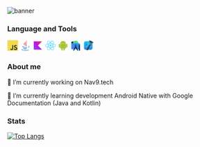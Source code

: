 ![banner](https://github.com/igorcasconi/igorcasconi/assets/37385365/fa563e32-6360-4017-80c8-c7d02a6887b3)

### Language and Tools
<p float='left'>
  <img src="https://raw.githubusercontent.com/devicons/devicon/master/icons/javascript/javascript-original.svg?sanitize=true" width="25" height="25">
  <img src="https://raw.githubusercontent.com/devicons/devicon/master/icons/java/java-original.svg?sanitize=true" width="25" height="25">
  <img src="https://raw.githubusercontent.com/devicons/devicon/master/icons/kotlin/kotlin-original.svg?sanitize=true" width="25" height="25">
  <img src="https://raw.githubusercontent.com/devicons/devicon/master/icons/react/react-original.svg?sanitize=true" width="25" height="25">
  <img src="https://raw.githubusercontent.com/devicons/devicon/master/icons/android/android-plain.svg?sanitize=true" width="25" height="25">
  <img src="https://raw.githubusercontent.com/devicons/devicon/master/icons/androidstudio/androidstudio-original.svg?sanitize=true" width="25" height="25">
  <img src="https://raw.githubusercontent.com/devicons/devicon/master/icons/xcode/xcode-original.svg?sanitize=true" width="25" height="25">  
</p>

### About me
<p>🔭 I’m currently working on Nav9.tech </p>
<p>🌱 I’m currently learning development Android Native with Google Documentation (Java and Kotlin)</p>

### Stats
[![Top Langs](https://github-readme-stats.vercel.app/api/top-langs/?username=igorcasconi&layout=compact&theme=dracula)](https://github.com/anuraghazra/github-readme-stats)
<!--
**igorcasconi/igorcasconi** is a ✨ _special_ ✨ repository because its `README.md` (this file) appears on your GitHub profile.

Here are some ideas to get you started:

- 🔭 I’m currently working on ...
- 🌱 I’m currently learning ...
- 👯 I’m looking to collaborate on ...
- 🤔 I’m looking for help with ...
- 💬 Ask me about ...
- 📫 How to reach me: ...
- 😄 Pronouns: ...
- ⚡ Fun fact: ...
-->
